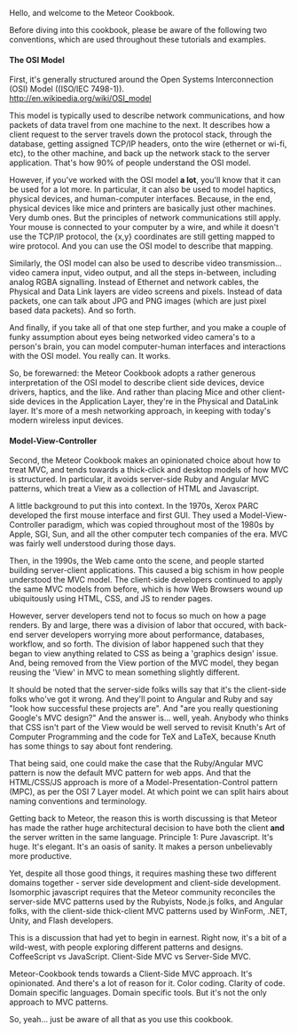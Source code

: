 Hello, and welcome to the Meteor Cookbook.

Before diving into this cookbook, please be aware of the following two conventions, which are used throughout these tutorials and examples.

#### The OSI Model  

First, it's generally structured around the Open Systems Interconnection (OSI) Model ((ISO/IEC 7498-1)).  
http://en.wikipedia.org/wiki/OSI_model

This model is typically used to describe network communications, and how packets of data travel from one machine to the next.  It describes how a client request to the server travels down the protocol stack, through the database, getting assigned TCP/IP headers, onto the wire (ethernet or wi-fi, etc), to the other machine, and back up the network stack to the server application.  That's how 90% of people understand the OSI model.

However, if you've worked with the OSI model **a lot**, you'll know that it can be used for a lot more.  In particular, it can also be used to model haptics, physical devices, and human-computer interfaces.  Because, in the end, physical devices like mice and printers are basically just other machines.  Very dumb ones.  But the principles of network communications still apply.  Your mouse is connected to your computer by a wire, and while it doesn't use the TCP/IP protocol, the {x,y} coordinates are still getting mapped to wire protocol.  And you can use the OSI model to describe that mapping.

Similarly, the OSI model can also be used to describe video transmission...  video camera input, video output, and all the steps in-between, including analog RGBA signalling.   Instead of Ethernet and network cables, the Physical and Data Link layers are video screens and pixels.  Instead of data packets, one can talk about JPG and PNG images (which are just pixel based data packets).  And so forth.  

And finally, if you take all of that one step further, and you make a couple of funky assumption about eyes being networked video camera's to a person's brain, you can model computer-human interfaces and interactions with the OSI model.  You really can.  It works.  

So, be forewarned:  the Meteor Cookbook adopts a rather generous interpretation of the OSI model to describe client side devices, device drivers, haptics, and the like.  And rather than placing Mice and other client-side devices in the Application Layer, they're in the Physical and DataLink layer.  It's more of a mesh networking approach, in keeping with today's modern wireless input devices.  


#### Model-View-Controller  

Second, the Meteor Cookbook makes an opinionated choice about how to treat MVC, and tends towards a thick-click and desktop models of how MVC is structured. In particular, it avoids server-side Ruby and Angular MVC patterns, which treat a View as a collection of HTML and Javascript.  

A little background to put this into context.  In the 1970s, Xerox PARC developed the first mouse interface and first GUI.  They used a Model-View-Controller paradigm, which was copied throughout most of the 1980s by Apple, SGI, Sun, and all the other computer tech companies of the era.  MVC was fairly well understood during those days.  

Then, in the 1990s, the Web came onto the scene, and people started building server-client applications. This caused a big schism in how people understood the MVC model.  The client-side developers continued to apply the same MVC models from before, which is how Web Browsers wound up ubiquitously using HTML, CSS, and JS to render pages.  

However, server developers tend not to focus so much on how a page renders.  By and large, there was a division of labor that occured, with back-end server developers worrying more about performance, databases, workflow, and so forth.  The division of labor happened such that they began to view anything related to CSS as being a 'graphics design' issue.  And, being removed from the View portion of the MVC model, they began reusing the 'View' in MVC to mean something slightly different.  

It should be noted that the server-side folks wills say that it's the client-side folks who've got it wrong.  And they'll point to Angular and Ruby and say "look how successful these projects are".  And "are you really questioning Google's MVC design?"  And the answer is... well, yeah.  Anybody who thinks that CSS isn't part of the View would be well served to revisit Knuth's Art of Computer Programming and the code for TeX and LaTeX, because Knuth has some things to say about font rendering.  

That being said, one could make the case that the Ruby/Angular MVC pattern is now the default MVC pattern for web apps.  And that the HTML/CSS/JS approach is more of a Model-Presentation-Control pattern (MPC), as per the OSI 7 Layer model.  At which point we can split hairs about naming conventions and terminology.

Getting back to Meteor, the reason this is worth discussing is that Meteor has made the rather huge architectural decision to have both the client **and** the server written in the same language.  Principle 1:  Pure Javascript. It's huge.  It's elegant.  It's an oasis of sanity.  It makes a person unbelievably more productive.  

Yet, despite all those good things, it requires mashing these two different domains together - server side development and client-side development.  Isomorphic javascript requires that the Meteor community reconciles the server-side MVC patterns used by the Rubyists, Node.js folks, and Angular folks, with the client-side thick-client MVC patterns used by WinForm, .NET, Unity, and Flash developers.  

This is a discussion that had yet to begin in earnest.  Right now, it's a bit of a wild-west, with people exploring different patterns and designs.  CoffeeScript vs JavaScript.  Client-Side MVC vs Server-Side MVC.

Meteor-Cookbook tends towards a Client-Side MVC approach.  It's opinionated.  And there's a lot of reason for it.  Color coding.  Clarity of code.  Domain specific languages.  Domain specific tools.  But it's not the only approach to MVC patterns.  

So, yeah... just be aware of all that as you use this cookbook.
